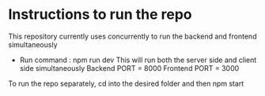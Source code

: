 # Instructions to run the repo
This repository currently uses concurrently to run the backend and frontend simultaneously
- Run command : npm run dev
This will run both the server side and client side simultaneously
Backend PORT = 8000
Frontend PORT = 3000

To run the repo separately, cd into the desired folder and then npm start 
